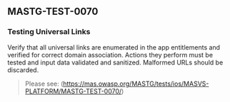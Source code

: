 ##  MASTG-TEST-0070

### Testing Universal Links

Verify that all universal links are enumerated in the app entitlements and verified for correct domain association. Actions they perform must be tested and input data validated and sanitized. Malformed URLs should be discarded.

> Please see: (https://mas.owasp.org/MASTG/tests/ios/MASVS-PLATFORM/MASTG-TEST-0070/)